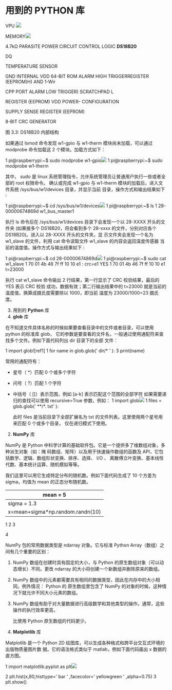 # 用到的 PYTHON 库

   VPU ![](Aspose.Words.b353301d-f3c7-44fc-a0ef-0183eb531768.050.png)

MEMORY![](Aspose.Words.b353301d-f3c7-44fc-a0ef-0183eb531768.051.png)

4\.7kΩ PARASITE POWER CIRCUIT CONTROL LOGIC **DS18B20**

DQ

TEMPERATURE SENSOR

GND INTERNAL VDD 64-BIT ROM ALARM HIGH TRIGGERREGISTER (EEPROM)H) AND 1-Wir 

CPP PORT ALARM LOW TRIGGER) SCRATCHPAD L

REGISTER (EEPROM) VDD POWER- CONFIGURATION

SUPPLY SENSE REGISTER (EEPROM)

8-BIT CRC GENERATOR

<a name="_page28_x72.00_y64.23"></a>图 3.3: DS18B20 内部结构

如果通过 lsmod 命令发现 w1-gpio 与 w1-therm 模块尚未加载，可以通过 modprobe 命令加载这 2 个模块。加载方式如下：

1  pi@raspberrypi:~$ sudo modprobe w1-gpio![](Aspose.Words.b353301d-f3c7-44fc-a0ef-0183eb531768.052.png)
1  pi@raspberrypi:~$ sudo modprobe w1-therm

   其中， sudo 是 linux 系统管理指令，允许系统管理员让普通用户执行一些或者全部的 root 权限命令。 确认或完成 w1-gpio 与 w1-therm 模块的加载后，进入文件系统 /sys/bus/w1/devices 目录，并显示当前 目录，操作方式和输出结果如下 :

1  pi@raspberrypi:~$ cd /sys/bus/w1/devices![](Aspose.Words.b353301d-f3c7-44fc-a0ef-0183eb531768.053.png)
1  pi@raspberrypi:~$ ls
1  28-00000674869d w1\_bus\_master1

   执行 ls 命令后在 /sys/bus/w1/devices 目录下会发现一个以 28-XXXX 开头的文件夹 (如果接多个 DS18B20，将会看到多个 28-xxxx 的文件，分别对应各个 DS18B20)。进入以 28-XXXX 开头的文件夹，显 示文件夹会发现一个名为 w1\_slave 的文件，利用 cat 命令读取文件 w1\_slave 的内容会返回温度传感器 当前的温度值。操作方式与输出结果如下 :

1  pi@raspberrypi:~$ cd 28-00000674869d![](Aspose.Words.b353301d-f3c7-44fc-a0ef-0183eb531768.054.png)
1  pi@raspberrypi:~$ sudo cat w1\_slave
1  70 01 4b 46 7f ff 10 10 e1 : crc=e1 YES
1  70 01 4b 46 7f ff 10 10 e1 t=23000

   执行 cat w1\_slave 命令输出 2 行结果，第一行显示了 CRC 校验结果，最后的 YES 表示 CRC 校验 成功，数据有效；第二行输出结果中的 t=23000 就是当前的温度值，换算成摄氏度需要除以 1000，即当前 温度为 23000/1000=23 摄氏度。

3. 用到的<a name="_page28_x72.00_y667.29"></a> **Python** 库
1. **glob** 库

在不知道文件具体名称的时候如果要查看目录中的文件或者目录，可以使用 python 的标准库 glob， 它的参数是要查看的文件名，一般通过使用通配符来查找多个文件。例如下面代码列出 dir 目录下的全部 文件：

1  import glob![ref1]
1  for name in glob.glob(' dir/\* ' ): 3 print(name)

常用的通配符有：

- 星号（ \*）匹配 0 个或多个字符
- 问号（ ?）匹配 1 个字符
- 中括号（ []）表示范围，例如 [a-k] 表示匹配这个范围的全部字符 如果需要递归的查找可以使用 recursive=True 参数，例如：
1  import glob![](Aspose.Words.b353301d-f3c7-44fc-a0ef-0183eb531768.055.png)
1  files = glob.glob(' \*\*/\*. txt' ):

   此时 files 是当前目录下全部扩展名为 txt 的文件列表。这里使用两个星号用来匹配 0 个或多个目录， 仅在递归模式下使用。

2. **NumPy** 库

NumPy 是 Python 中科学计算的基础软件包。它是一个提供多了维数组对象，多种派生对象（如：掩 码数组、矩阵）以及用于快速操作数组的函数及 API，它包括数学、逻辑、数组形状变换、排序、选择、 I/O 、 离散傅立叶变换、基本线性代数、基本统计运算、随机模拟等等。

我们这里可以用它生成特定分布的随机数。例如下面代码生成了 10 个方差为 sigma，均值为 mean 的正态分布随机数。



| mean = 5                          |
| --------------------------------- |
| sigma = 1.3                       |
| x=mean+sigma\*np.random.randn(10) |

1 2 3

4

NumPy 包的常用数据类型是 ndarray 对象。它与标准 Python Array（数组）之间有几个重要的区别：

1. NumPy 数组在创建时具有固定的大小，与 Python 的原生数组对象（可以动态增长）不同。更改 ndarray 的大小将创建一个新数组并删除原来的数组。
1. NumPy 数组中的元素都需要具有相同的数据类型，因此在内存中的大小相同。例外情况： Python 的 原生数组里包含了 NumPy 的对象的时候，这种情况下就允许不同大小元素的数组。
1. NumPy 数组有助于对大量数据进行高级数学和其他类型的操作。通常，这些操作的执行效率更高，

   比使用 Python 原生数组的代码更少。

3. **Matplotlib** 库

Matplotlib 是一个 Python 2D 绘图库，可以生成各种格式和跨平台交互式环境的出版物质量图片数 据。它的语法格式类似于 matlab，例如下面代码画出 x 数据的直方图。

1 import matplotlib.pyplot as plt![](Aspose.Words.b353301d-f3c7-44fc-a0ef-0183eb531768.056.png)

2 plt.hist(x,80,histtype=' bar ' ,facecolor=' yellowgreen ' ,alpha=0.75) 3 plt.show()

